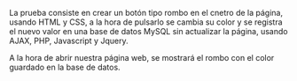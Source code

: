 La prueba consiste en crear un botón tipo rombo en el cnetro de la página, usando HTML y CSS, a la hora de pulsarlo se cambia su color y se registra el nuevo valor en una base de datos MySQL sin actualizar la página, usando AJAX, PHP, Javascript y Jquery.

A la hora de abrir nuestra página web, se mostrará el rombo con el color guardado en la base de datos.
